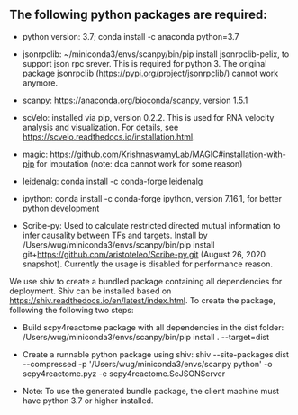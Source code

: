 ## The following python packages are required:

- python version: 3.7; conda install -c anaconda python=3.7

- jsonrpclib: ~/miniconda3/envs/scanpy/bin/pip install jsonrpclib-pelix, to support json rpc srever. This is required for python 3. The original package jsonrpclib (https://pypi.org/project/jsonrpclib/) cannot work anymore.

- scanpy: https://anaconda.org/bioconda/scanpy, version 1.5.1

- scVelo: installed via pip, version 0.2.2. This is used for RNA velocity analysis and visualization. For details, see https://scvelo.readthedocs.io/installation.html.  

- magic: https://github.com/KrishnaswamyLab/MAGIC#installation-with-pip for imputation (note: dca cannot work for some reason)

- leidenalg: conda install -c conda-forge leidenalg

- ipython: conda install -c conda-forge ipython, version 7.16.1, for better python development

- Scribe-py: Used to calculate restricted directed mutual information to infer causality between TFs and targets. Install by /Users/wug/miniconda3/envs/scanpy/bin/pip install git+https://github.com/aristoteleo/Scribe-py.git (August 26, 2020 snapshot). Currently the usage is disabled for performance reason.

We use shiv to create a bundled package containing all dependencies for deployment. Shiv can be installed based on https://shiv.readthedocs.io/en/latest/index.html. To create the package, following the following two steps:

- Build scpy4reactome package with all dependencies in the dist folder:  /Users/wug/miniconda3/envs/scanpy/bin/pip install . --target=dist

- Create a runnable python package using shiv: shiv --site-packages dist --compressed -p '/Users/wug/miniconda3/envs/scanpy python' -o scpy4reactome.pyz -e scpy4reactome.ScJSONServer

- Note: To use the generated bundle package, the client machine must have python 3.7 or higher installed.